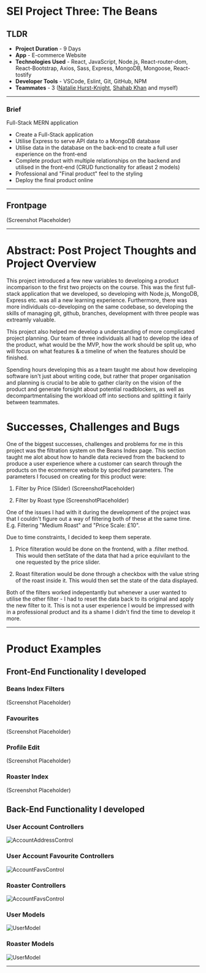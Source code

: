 # SEI Project Three: The Beans


## TLDR
- **Project Duration** - 9 Days
- **App** - E-commerce Website
- **Technologies Used** - React, JavaScript, Node.js, React-router-dom, React-Bootstrap, Axios, Sass, Express, MongoDB, Mongoose, React-tostify 
- **Developer Tools** - VSCode, Eslint, Git, GitHub, NPM
- **Teammates** - 3 ([Natalie Hurst-Knight](https://github.com/nhurstknight/), [Shahab Khan](https://github.com/izzleshab) and myself)


____

### Brief

Full-Stack MERN application

- Create a Full-Stack application
- Utilise Express to serve API data to a MongoDB database
- Utilise data in the database on the back-end to create a full user experience on the front-end
- Complete product with multiple relationships on the backend and utilised in the front-end (CRUD functionality for atleast 2 models)
- Professional and "Final product" feel to the styling
- Deploy the final product online
____

## Frontpage
 (Screenshot Placeholder)
____

# Abstract: Post Project Thoughts and Project Overview

This project introduced a few new variables to developing a product incomparison to the first two projects on the course. This was the first full-stack application that we developed, so developing with Node.js, MongoDB, Express etc. was all a new learning experience. Furthermore, there was more individuals co-developing on the same codebase, so developing the skills of managing git, github, branches, development with three people was extreamly valuable. 

This project also helped me develop a understanding of more complicated project planning. Our team of three individuals all had to develop the idea of the product, what would be the MVP, how the work should be split up, who will focus on what features & a timeline of when the features should be finished.

 Spending hours developing this as a team taught me about how developing software isn't just about writing code, but rather that proper organisation and planning is crucial to be able to gather clarity on the vision of the product and generate forsight about potential roadblockers, as well as decompartmentalising the workload off into sections and splitting it fairly between teammates.

# Successes, Challenges and Bugs

One of the biggest successes, challenges and problems for me in this project was the filtration system on the Beans Index page. This section taught me alot about how to handle data recieved from the backend to produce a user experience where a customer can search through the products on the ecommerce website by specifed parameters. The parameters I focused on creating for this product were:

1. Filter by Price (Slider)
(ScreenshotPlaceholder)

2. Filter by Roast type 
(ScreenshotPlaceholder)

One of the issues I had with it during the development of the project was that I couldn't figure out a way of filtering both of these at the same time. E.g. Filtering "Medium Roast" and "Price Scale: £10".

Due to time constraints, I decided to keep them seperate.

1. Price filteration would be done on the frontend, with a .filter method. This would then setState of the data that had a price equivilant to the one requested by the price slider.

2. Roast filteration would be done through a checkbox with the value string of the roast inside it. This would then set the state of the data displayed.

Both of the filters worked indepentantly but whenever a user wanted to utilise the other filter - I had to reset the data back to its original and apply the new filter to it. This is not a user experience I would be impressed with in a professional product and its a shame I didn't find the time to develop it more. 
____
# Product Examples

## Front-End Functionality I developed

### Beans Index Filters
 (Screenshot Placeholder)

### Favourites 
 (Screenshot Placeholder)

 ### Profile Edit
 (Screenshot Placeholder)

 ### Roaster Index
 (Screenshot Placeholder)


 ## Back-End Functionality I developed

### User Account Controllers
![AccountAddressControl](/readmePictures/AccountAddressControl.png)

 ### User Account Favourite Controllers
![AccountFavsControl](/readmePictures/AccountFavsControl.png)

 ### Roaster Controllers
![AccountFavsControl](/readmePictures/AccountFavsControl.png)

 ### User Models
![UserModel](/readmePictures/UserModel.png)

  ### Roaster Models
![UserModel](/readmePictures/UserModel.png)
____

